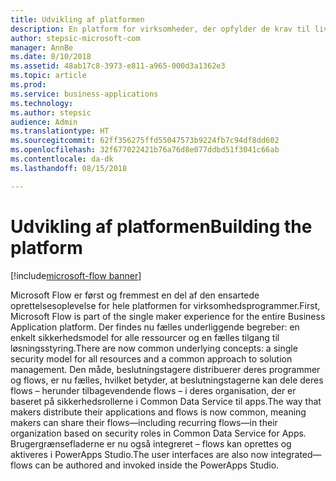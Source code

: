 ```yaml
---
title: Udvikling af platformen
description: En platform for virksomheder, der opfylder de krav til livscyklus og overholdelse, som beslutningstagere og administratorer stiller.
author: stepsic-microsoft-com
manager: AnnBe
ms.date: 8/10/2018
ms.assetid: 48ab17c8-3973-e811-a965-000d3a1362e3
ms.topic: article
ms.prod: 
ms.service: business-applications
ms.technology: 
ms.author: stepsic
audience: Admin
ms.translationtype: HT
ms.sourcegitcommit: 62ff356275ffd55047573b9224fb7c94df8dd602
ms.openlocfilehash: 32f677022421b76a76d8e077ddbd51f3041c66ab
ms.contentlocale: da-dk
ms.lasthandoff: 08/15/2018

---
```

# <a name="building-the-platform"></a><span data-ttu-id="9d3ce-103">Udvikling af platformen</span><span class="sxs-lookup"><span data-stu-id="9d3ce-103">Building the platform</span></span>

[!include[microsoft-flow banner](../includes/microsoft-flow.md)]




<span data-ttu-id="9d3ce-104">Microsoft Flow er først og fremmest en del af den ensartede oprettelsesoplevelse for hele platformen for virksomhedsprogrammer.</span><span class="sxs-lookup"><span data-stu-id="9d3ce-104">First, Microsoft Flow is part of the single maker experience for the entire Business Application platform.</span></span> <span data-ttu-id="9d3ce-105">Der findes nu fælles underliggende begreber: en enkelt sikkerhedsmodel for alle ressourcer og en fælles tilgang til løsningsstyring.</span><span class="sxs-lookup"><span data-stu-id="9d3ce-105">There are now common underlying concepts: a single security model for all resources and a common approach to solution management.</span></span> <span data-ttu-id="9d3ce-106">Den måde, beslutningstagere distribuerer deres programmer og flows, er nu fælles, hvilket betyder, at beslutningstagerne kan dele deres flows – herunder tilbagevendende flows – i deres organisation, der er baseret på sikkerhedsrollerne i Common Data Service til apps.</span><span class="sxs-lookup"><span data-stu-id="9d3ce-106">The way that makers distribute their applications and flows is now common, meaning makers can share their flows—including recurring flows—in their organization based on security roles in Common Data Service for Apps.</span></span> <span data-ttu-id="9d3ce-107">Brugergrænsefladerne er nu også integreret – flows kan oprettes og aktiveres i PowerApps Studio.</span><span class="sxs-lookup"><span data-stu-id="9d3ce-107">The user interfaces are also now integrated—flows can be authored and invoked inside the PowerApps Studio.</span></span>

